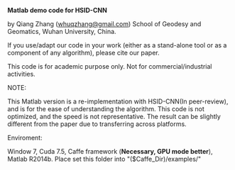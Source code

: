 **Matlab demo code for HSID-CNN**

by Qiang Zhang (whuqzhang@gmail.com)
School of Geodesy and Geomatics, Wuhan University, China.

If you use/adapt our code in your work (either as a stand-alone tool or as a component of any algorithm), please cite our paper.

This code is for academic purpose only. Not for commercial/industrial activities.

NOTE:

This Matlab version is a re-implementation with HSID-CNN(In peer-review), and is for the ease of understanding the algorithm. This code is not optimized, and the speed is not representative. The result can be slightly different from the paper due to transferring across platforms.

Enviroment:

Window 7, Cuda 7.5, Caffe framework (**Necessary, GPU mode better**), Matlab R2014b. 
Place set this folder into "($Caffe_Dir)/examples/"
